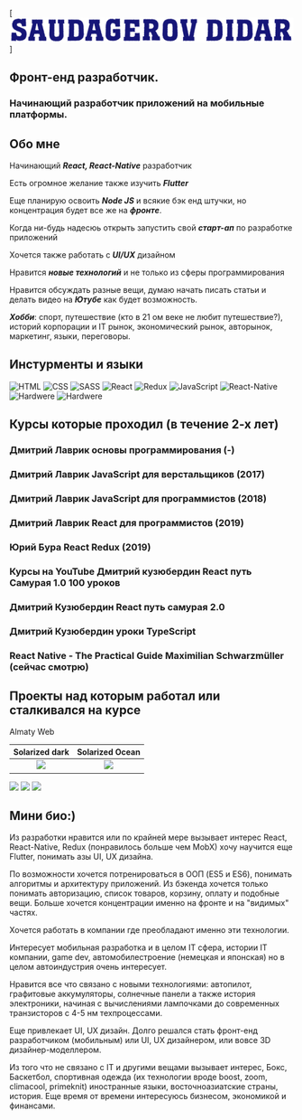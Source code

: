 [![Header](https://github.com/Didar1520/Didar1520/blob/main/assets/header.jpg)] 


## **Фронт-енд разработчик**.
### Начинающий разработчик приложений на мобильные платформы.

## **Обо мне** 
 Начинающий ***React, React-Native*** разработчик 

 Есть огромное желание также изучить ***Flutter***

 Еще планирую освоить ***Node JS*** и всякие бэк енд штучки, но концентрация будет все же на ***фронте***. 

 Когда ни-будь надесюь открыть запустить свой ***старт-ап*** по разработке приложений

 Хочется также работать с ***UI/UX*** дизайном 

 Нравится ***новые технологий*** и не только из сферы программирования 

 Нравится обсуждать разные вещи, думаю начать писать статьи и делать видео на ***Ютубе*** как будет возможность. 

 ***Хобби***: спорт, путешествие (кто в 21 ом веке не любит путешествие?), историй корпорации и IT рынок, экономический рынок, авторынок, маркетинг, языки, переговоры. 



## **Инстурменты и языки** 

![HTML](https://img.shields.io/badge/-HTML-090909?style=for-the-badge&logo=HTML5&logoColor=E9D54D)
![CSS](https://img.shields.io/badge/-CSS-090909?style=for-the-badge&logo=CSS3&logoColor=47C5FB)
![SASS](https://img.shields.io/badge/-SASS-090909?style=for-the-badge&logo=SASS&logoColor=097CDB)
![React](https://img.shields.io/badge/-React-090909?style=for-the-badge&logo=React&logoColor=F47C5FBC52C)
![Redux](https://img.shields.io/badge/-Redux-090909?style=for-the-badge&logo=Redux&logoColor=blue)
![JavaScript](https://img.shields.io/badge/-JavaScript-090909?style=for-the-badge&logo=JavaScript&logoColor=E9D54D)
![React-Native](https://img.shields.io/badge/-React_Native-090909?style=for-the-badge&logo=IOS&logoColor=E5D3FF)
![Hardwere](https://img.shields.io/badge/-Hardwere-090909?style=for-the-badge&logo=logoColor=6296CC)
![Hardwere](https://img.shields.io/badge/-Typescript-090909?style=for-the-badge&logo=Typescript&logoColor=6296CC)



## **Курсы которые проходил** (в течение 2-х лет)

 ### Дмитрий Лаврик __основы программирования__ (-)
 ### Дмитрий Лаврик __JavaScript__ для верстальщиков (2017)
 ### Дмитрий Лаврик __JavaScript для программистов__ (2018) 
 ### Дмитрий Лаврик __React__ для программистов  (2019)
 ### Юрий Бура __React Redux__ (2019)
 ### Курсы на YouTube Дмитрий кузюбердин __React__ путь Самурая 1.0 100  уроков
 ### Дмитрий Кузюбердин __React__ путь самурая __2.0__
 ### Дмитрий Кузюбердин уроки __TypeScript__
 ### __React Native__ - The Practical Guide Maximilian Schwarzmüller (сейчас смотрю)


## __Проекты над которым работал или сталкивался на курсе__ 
 Almaty Web 
<!-- ![Almaty Web ](https://github.com/Didar1520/Didar1520/blob/main/assets/AlmatyWeb.jpg) -->




Solarized dark             |  Solarized Ocean
:-------------------------:|:-------------------------:
<img  src="https://github.com/Didar1520/Didar1520blob/main/assets/AlmatyWeb.jpg" width="240" >  | <img  src="https://github.com/Didar1520/Didar1520blob/main/assets/AlmatyWeb.jpg" width="240" >




<img  src="https://github.com/Didar1520/Didar1520blob/main/assets/AlmatyWeb.jpg" width="240" >
<img  src="https://github.com/Didar1520/Didar1520blob/main/assets/AlmatyWeb.jpg" width="240" >
<img  src="https://github.com/Didar1520/Didar1520blob/main/assets/AlmatyWeb.jpg" width="240" >


## **Мини био**:)
Из разработки нравится или по крайней мере вызывает интерес React, React-Native, Redux (понравилось больше чем MobX) хочу научится еще Flutter, понимать азы UI, UX дизайна.

По возможности хочется потренироваться в ООП (ES5 и ES6), понимать алгоритмы и архитектуру приложений.
Из бэкенда хочется только понимать авторизацию, список товаров, корзину, оплату и подобные вещи. Больше хочется концентрации именно на фронте и на "видимых" частях.

Хочется работать в компании где преобладают именно эти технологии.

Интересует мобильная разработка и в целом IT сфера, истории IT компании, game dev, автомобилестроение (немецкая и японская) но в целом автоиндустрия очень интересует.

Нравится все что связано с новыми технологиями: автопилот, графитовые аккумуляторы, солнечные панели а также история электроники, начиная с вычислениями лампочками до современных транзисторов с 4-5 нм техпроцессами.

Еще привлекает UI, UX дизайн. Долго решался стать фронт-енд разработчиком (мобильным) или UI, UX дизайнером, или вовсе 3D дизайнер-моделлером.

Из того что не связано с IT и другими вещами вызывает интерес, Бокс, Баскетбол, спортивная одежда (их технологии вроде boost, zoom, climacool, primeknit) иностранные языки, восточноазиатские страны, история.
Еще время от времени интересуюсь бизнесом, экономикой и финансами.



